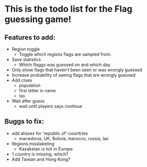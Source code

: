 # This is the todo list for the Flag guessing game!

## Features to add:
* Region toggle
    * Toggle which regions flags are sampled from. 
* Save statistics
    * Which flaggs was guessed on and which day
* Only show flags that haven't been seen or was wrongly guessed
* Increase probability of seeing flags that are wrongly guessed
* Add clues
    * population
    * first letter in name
    * iso
* Wait after guess
    * wait until players says continue

## Buggs to fix:
* add aliases for 'republic of'-countries
    * macedonia, UK, Bolivia, marocco, russia, lao
* Regions misslabeling
    * Kazakstan is not in Europe
* 1 country is missing, which?
* Add Taiwan and Hong Kong?
